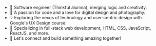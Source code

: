 - 🚀 Software engineer (Thinkful alumna), merging logic and creativity.
- 🎨 A passion for code and a love for digital design and photography.
- 💡 Exploring the nexus of technology and user-centric design with Google's UX Design course.
- 💼 Specializing in full-stack web development, HTML, CSS, JavaScript, ReactJS, and more.
- 👋 Let's connect and build something amazing together!
